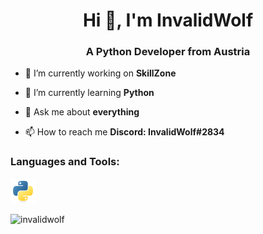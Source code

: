 <h1 align="center">Hi 👋, I'm InvalidWolf</h1>
<h3 align="center">A Python Developer from Austria</h3>

- 🔭 I’m currently working on **SkillZone**

- 🌱 I’m currently learning **Python**

- 💬 Ask me about **everything**

- 📫 How to reach me **Discord: InvalidWolf#2834**


<h3 align="left">Languages and Tools:</h3>
<p align="left"> <a href="https://www.python.org" target="_blank"> <img src="https://raw.githubusercontent.com/devicons/devicon/master/icons/python/python-original.svg" alt="python" width="40" height="40"/> </a> </p>
<p align="left"> <img src="https://komarev.com/ghpvc/?username=invalidwolf&label=Profile%20views&color=0e75b6&style=flat" alt="invalidwolf" /> </p>
